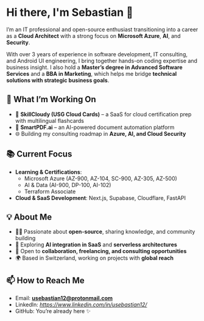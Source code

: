 # Hi there, I'm Sebastian 👋

I’m an IT professional and open-source enthusiast transitioning into a career as a **Cloud Architect** with a strong focus on **Microsoft Azure**, **AI**, and **Security**.  

With over 3 years of experience in software development, IT consulting, and Android UI engineering, I bring together hands-on coding expertise and business insight. I also hold a **Master’s degree in Advanced Software Services** and a **BBA in Marketing**, which helps me bridge **technical solutions with strategic business goals**.  

## 🎯 What I’m Working On

- 🚀 **SkillCloudy (USG Cloud Cards)** – a SaaS for cloud certification prep with multilingual flashcards  
- 📄 **SmartPDF.ai** – an AI-powered document automation platform  
- 🌐 Building my consulting roadmap in **Azure, AI, and Cloud Security**

## 📚 Current Focus

- **Learning & Certifications**:  
  - Microsoft Azure (AZ-900, AZ-104, SC-900, AZ-305, AZ-500)  
  - AI & Data (AI-900, DP-100, AI-102)  
  - Terraform Associate  
- **Cloud & SaaS Development**: Next.js, Supabase, Cloudflare, FastAPI  

## 💡 About Me

- 👨‍💻 Passionate about **open-source**, sharing knowledge, and community building  
- 🔭 Exploring **AI integration in SaaS** and **serverless architectures**  
- 🤝 Open to **collaboration, freelancing, and consulting opportunities**  
- 🌍 Based in Switzerland, working on projects with **global reach**

## 📫 How to Reach Me

- Email: **usebastian12@protonmail.com**  
- LinkedIn: *https://www.linkedin.com/in/usebastian12/*  
- GitHub: You’re already here ✨
